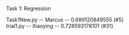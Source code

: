 Task 1: Regression


Task1New.py -- Marcus -- 0.689120849555 (#5)\
trial1.py   -- Xiaoying -- 0.728593178101 (#31)
